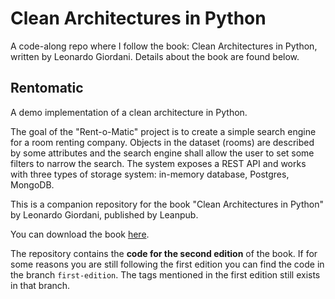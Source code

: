 # Clean Architectures in Python
A code-along repo where I follow the book: Clean Architectures in Python, written by Leonardo Giordani. Details about the book are found below. 

## Rentomatic

A demo implementation of a clean architecture in Python.

The goal of the "Rent-o-Matic" project is to create a simple search engine for a room renting company. Objects in the dataset (rooms) are described by some attributes and the search engine shall allow the user to set some filters to narrow the search. The system exposes a REST API and works with three types of storage system: in-memory database, Postgres, MongoDB.

This is a companion repository for the book "Clean Architectures in Python" by Leonardo Giordani, published by Leanpub.

You can download the book [here](https://leanpub.com/clean-architectures-in-python).

The repository contains the **code for the second edition** of the book. If for some reasons you are still following the first edition you can find the code in the branch `first-edition`. The tags mentioned in the first edition still exists in that branch.


